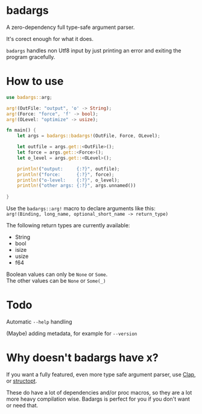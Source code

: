 # badargs

A zero-dependency full type-safe argument parser.

It's corect enough for what it does.

`badargs` handles non Utf8 input by just printing an error and exiting the program gracefully.

# How to use

```rust
use badargs::arg;

arg!(OutFile: "output", 'o' -> String);
arg!(Force: "force", 'f' -> bool);
arg!(OLevel: "optimize" -> usize);

fn main() {
    let args = badargs::badargs!(OutFile, Force, OLevel);

    let outfile = args.get::<OutFile>();
    let force = args.get::<Force>();
    let o_level = args.get::<OLevel>();

    println!("output:     {:?}", outfile);
    println!("force:      {:?}", force);
    println!("o-level:    {:?}", o_level);
    println!("other args: {:?}", args.unnamed())
    
}
```

Use the `badargs::arg!` macro to declare arguments like this:  
`arg!(Binding, long_name, optional_short_name -> return_type)`

The following return types are currently available:
* String
* bool
* isize
* usize
* f64

Boolean values can only be `None` or `Some`.  
The other values can be `None` or `Some(_)`

# Todo

Automatic `--help` handling

(Maybe) adding metadata, for example for `--version`

# Why doesn't badargs have x?

If you want a fully featured, even more type safe argument parser, use [Clap](https://github.com/clap-rs/clap), or [structopt](https://github.com/TeXitoi/structopt).

These do have a lot of dependencies and/or proc macros, so they are a lot more heavy compilation wise. Badargs is perfect for you if you don't want or need that.
